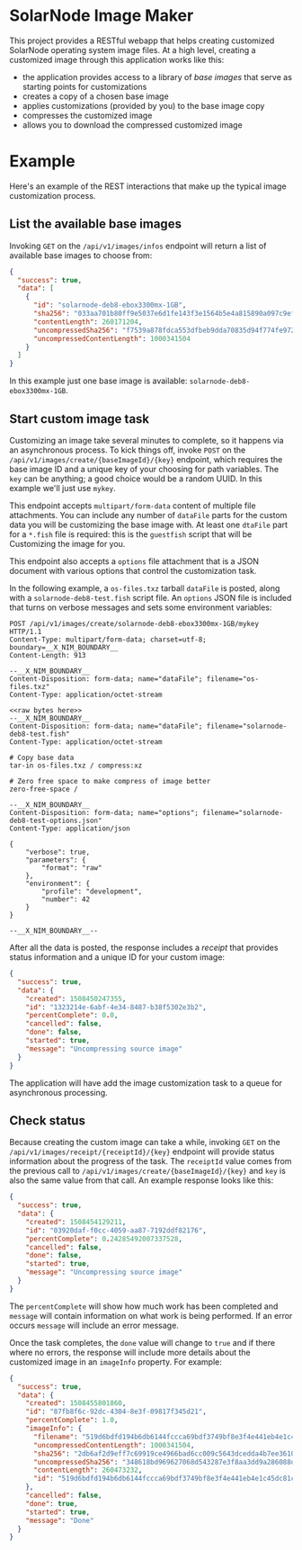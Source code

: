 # SolarNode Image Maker

This project provides a RESTful webapp that helps creating customized SolarNode
operating system image files. At a high level, creating a customized image
through this application works like this:

 * the application provides access to a library of _base images_ that serve
   as starting points for customizations
 * creates a copy of a chosen base image
 * applies customizations (provided by you) to the base image copy
 * compresses the customized image
 * allows you to download the compressed customized image

# Example

Here's an example of the REST interactions that make up the typical image
customization process.

## List the available base images

Invoking `GET` on the `/api/v1/images/infos` endpoint will return a list of
available base images to choose from:

```json
{
  "success": true,
  "data": [
    {
      "id": "solarnode-deb8-ebox3300mx-1GB",
      "sha256": "033aa701b80ff9e5037e6d1fe143f3e1564b5e4a815890a097c9ef3ad84e2680",
      "contentLength": 260171204,
      "uncompressedSha256": "f7539a878fdca553dfbeb9dda70835d94f774fe972c01e42145277f77861497d",
      "uncompressedContentLength": 1000341504
    }
  ]
}
```

In this example just one base image is available: `solarnode-deb8-ebox3300mx-1GB`.

## Start custom image task

Customizing an image take several minutes to complete, so it happens via an
asynchronous process. To kick things off, invoke `POST` on the
`/api/v1/images/create/{baseImageId}/{key}` endpoint, which requires the base
image ID and a unique key of your choosing for path variables. The `key` can be
anything; a good choice would be a random UUID. In this example we'll just use
`mykey`.

This endpoint accepts `multipart/form-data` content of multiple file attachments.
You can include any number of `dataFile` parts for the custom data you will
be customizing the base image with. At least one `dtaFile` part for a `*.fish`
file is required: this is the `guestfish` script that will be Customizing
the image for you.

This endpoint also accepts a `options` file attachment that is a JSON document
with various options that control the customization task.

In the following example, a `os-files.txz` tarball `dataFile` is posted, along
with a `solarnode-deb8-test.fish` script file. An `options` JSON file is
included that turns on verbose messages and sets some environment variables:

```
POST /api/v1/images/create/solarnode-deb8-ebox3300mx-1GB/mykey HTTP/1.1
Content-Type: multipart/form-data; charset=utf-8; boundary=__X_NIM_BOUNDARY__
Content-Length: 913

--__X_NIM_BOUNDARY__
Content-Disposition: form-data; name="dataFile"; filename="os-files.txz"
Content-Type: application/octet-stream

<<raw bytes here>>
--__X_NIM_BOUNDARY__
Content-Disposition: form-data; name="dataFile"; filename="solarnode-deb8-test.fish"
Content-Type: application/octet-stream

# Copy base data
tar-in os-files.txz / compress:xz

# Zero free space to make compress of image better
zero-free-space /

--__X_NIM_BOUNDARY__
Content-Disposition: form-data; name="options"; filename="solarnode-deb8-test-options.json"
Content-Type: application/json

{
	"verbose": true,
	"parameters": {
		"format": "raw"
	},
	"environment": {
		"profile": "development",
		"number": 42
	}
}

--__X_NIM_BOUNDARY__--
```

After all the data is posted, the response includes a _receipt_ that provides
status information and a unique ID for your custom image:

```json
{
  "success": true,
  "data": {
    "created": 1508450247355,
    "id": "1323214e-6abf-4e34-8487-b38f5302e3b2",
    "percentComplete": 0.0,
    "cancelled": false,
    "done": false,
    "started": true,
    "message": "Uncompressing source image"
  }
}
```

The application will have add the image customization task to a queue for
asynchronous processing.

## Check status

Because creating the custom image can take a while, invoking `GET` on the
`/api/v1/images/receipt/{receiptId}/{key}` endpoint will provide status
information about the progress of the task. The `receiptId` value comes from the
previous call to `/api/v1/images/create/{baseImageId}/{key}` and `key` is also
the same value from that call. An example response looks like this:

```json
{
  "success": true,
  "data": {
    "created": 1508454129211,
    "id": "03920daf-f0cc-4059-aa87-7192ddf82176",
    "percentComplete": 0.24285492007337528,
    "cancelled": false,
    "done": false,
    "started": true,
    "message": "Uncompressing source image"
  }
}
```

The `percentComplete` will show how much work has been completed and `message`
will contain information on what work is being performed. If an error occurs
`message` will include an error message.

Once the task completes, the `done` value will change to `true` and if there
where no errors, the response will include more details about the customized
image in an `imageInfo` property. For example:

```json
{
  "success": true,
  "data": {
    "created": 1508455801860,
    "id": "87fb8f6c-92dc-4304-8e3f-09817f345d21",
    "percentComplete": 1.0,
    "imageInfo": {
      "filename": "519d6bdfd194b6db6144fccca69bdf3749bf8e3f4e441eb4e1c45dc81c6dfdfc.img.xz",
      "uncompressedContentLength": 1000341504,
      "sha256": "2db6af2d9eff7c69919ce4966bad6cc009c5643dcedda4b7ee36105217fe329d",
      "uncompressedSha256": "348618bd969627068d543287e3f8aa3dd9a286088d9d64fd8d1e790f6baef010",
      "contentLength": 260473232,
      "id": "519d6bdfd194b6db6144fccca69bdf3749bf8e3f4e441eb4e1c45dc81c6dfdfc"
    },
    "cancelled": false,
    "done": true,
    "started": true,
    "message": "Done"
  }
}
```

